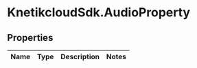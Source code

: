 # KnetikcloudSdk.AudioProperty

## Properties
Name | Type | Description | Notes
------------ | ------------- | ------------- | -------------


